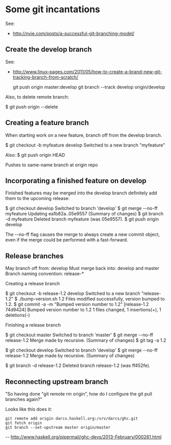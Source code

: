 
# Some git incantations #

See:
* http://nvie.com/posts/a-successful-git-branching-model/


## Create the develop branch ##

See:
* http://www.linux-pages.com/2011/05/how-to-create-a-brand-new-git-tracking-branch-from-scratch/

  git push origin master:develop
  git branch --track develop origin/develop

Also, to delete remote branch:

  $ git push origin --delete <branchName>


## Creating a feature branch ##

When starting work on a new feature, branch off from the develop branch.

  $ git checkout -b myfeature develop
  Switched to a new branch "myfeature"

Also:
  $ git push origin HEAD

Pushes to same-name branch at origin repo


## Incorporating a finished feature on develop ##

Finished features may be merged into the develop branch definitely add them to the upcoming release:

  $ git checkout develop
  Switched to branch 'develop'
  $ git merge --no-ff myfeature
  Updating ea1b82a..05e9557
  (Summary of changes)
  $ git branch -d myfeature
  Deleted branch myfeature (was 05e9557).
  $ git push origin develop

The --no-ff flag causes the merge to always create a new commit object, even if the merge could be performed with a fast-forward.


## Release branches ##

May branch off from: develop Must merge back into: develop and master Branch naming convention: release-*

Creating a release branch

  $ git checkout -b release-1.2 develop
  Switched to a new branch "release-1.2"
  $ ./bump-version.sh 1.2
  Files modified successfully, version bumped to 1.2.
  $ git commit -a -m "Bumped version number to 1.2"
  [release-1.2 74d9424] Bumped version number to 1.2
  1 files changed, 1 insertions(+), 1 deletions(-)

Finishing a release branch

  $ git checkout master
  Switched to branch 'master'
  $ git merge --no-ff release-1.2
  Merge made by recursive.
  (Summary of changes)
  $ git tag -a 1.2

  $ git checkout develop
  Switched to branch 'develop'
  $ git merge --no-ff release-1.2
  Merge made by recursive.
  (Summary of changes)

  $ git branch -d release-1.2
  Deleted branch release-1.2 (was ff452fe).

## Reconnecting upstream branch ##

"So having done "git remote rm origin", how do I configure the git pull branches again?"

Looks like this does it:

    git remote add origin darcs.haskell.org:/srv/darcs/ghc.git
    git fetch origin
    git branch --set-upstream master origin/master

-- http://www.haskell.org/pipermail/ghc-devs/2013-February/000261.html


